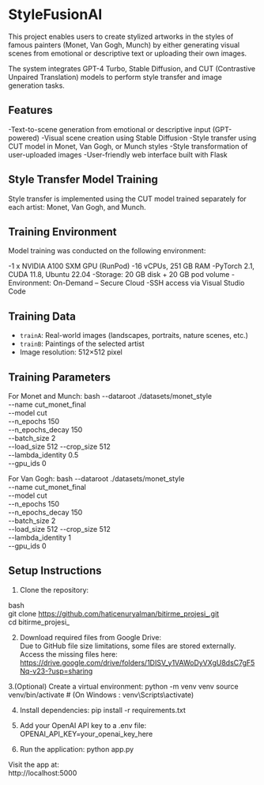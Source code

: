 

# StyleFusionAI

This project enables users to create stylized artworks in the styles of famous painters (Monet, Van Gogh, Munch) by either generating visual scenes from emotional or descriptive text or uploading their own images.

The system integrates GPT-4 Turbo, Stable Diffusion, and CUT (Contrastive Unpaired Translation) models to perform style transfer and image generation tasks.


## Features

-Text-to-scene generation from emotional or descriptive input (GPT-powered)
-Visual scene creation using Stable Diffusion
-Style transfer using CUT model in Monet, Van Gogh, or Munch styles
-Style transformation of user-uploaded images
-User-friendly web interface built with Flask

## Style Transfer Model Training

Style transfer is implemented using the CUT model trained separately for each artist: Monet, Van Gogh, and Munch.



## Training Environment

Model training was conducted on the following environment:

-1 x NVIDIA A100 SXM GPU (RunPod)
-16 vCPUs, 251 GB RAM
-PyTorch 2.1, CUDA 11.8, Ubuntu 22.04
-Storage: 20 GB disk + 20 GB pod volume
-Environment: On-Demand – Secure Cloud
-SSH access via Visual Studio Code


## Training Data

- `trainA`: Real-world images (landscapes, portraits, nature scenes, etc.)
- `trainB`: Paintings of the selected artist
-  Image resolution: 512×512 pixel
  


## Training Parameters

For Monet and Munch:
bash
--dataroot ./datasets/monet_style \
--name cut_monet_final \
--model cut \
--n_epochs 150 \
--n_epochs_decay 150 \
--batch_size 2 \
--load_size 512 --crop_size 512 \
--lambda_identity 0.5 \
--gpu_ids 0

For Van Gogh:
bash
--dataroot ./datasets/monet_style \
--name cut_monet_final \
--model cut \
--n_epochs 150 \
--n_epochs_decay 150 \
--batch_size 2 \
--load_size 512 --crop_size 512 \
--lambda_identity 1 \
--gpu_ids 0

##  Setup Instructions

1. Clone the repository:

  bash  
  git clone https://github.com/haticenuryalman/bitirme_projesi_.git  
  cd bitirme_projesi_  

2. Download required files from Google Drive:  
Due to GitHub file size limitations, some files are stored externally.  
Access the missing files here:  
https://drive.google.com/drive/folders/1DISV_y1VAWoDyVXgU8dsC7gF5Nq-v23-?usp=sharing  

3.(Optional) Create a virtual environment:
python -m venv venv
source venv/bin/activate  # (On Windows : venv\Scripts\activate)  

4. Install dependencies:
pip install -r requirements.txt  

5. Add your OpenAI API key to a .env file:
OPENAI_API_KEY=your_openai_key_here  

6. Run the application:
python app.py  

Visit the app at:  
http://localhost:5000







